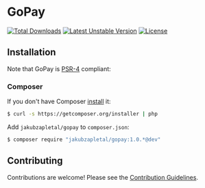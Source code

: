# GoPay

[![Total Downloads](https://poser.pugx.org/jakubzapletal/gopay/downloads.png)](https://packagist.org/packages/jakubzapletal/gopay)
[![Latest Unstable Version](https://poser.pugx.org/jakubzapletal/gopay/v/unstable.png)](https://packagist.org/packages/jakubzapletal/gopay)
[![License](https://poser.pugx.org/jakubzapletal/gopay/license.png)](https://packagist.org/packages/jakubzapletal/gopay)


## Installation

Note that GoPay is [PSR-4](https://github.com/php-fig/fig-standards/blob/master/accepted/PSR-4-autoloader.md) compliant:

### Composer

If you don't have Composer [install](http://getcomposer.org/doc/00-intro.md#installation) it:

```bash
$ curl -s https://getcomposer.org/installer | php
```

Add `jakubzapletal/gopay` to `composer.json`:

```bash
$ composer require "jakubzapletal/gopay:1.0.*@dev"
```



## Contributing

Contributions are welcome! Please see the [Contribution Guidelines](contributing.md).